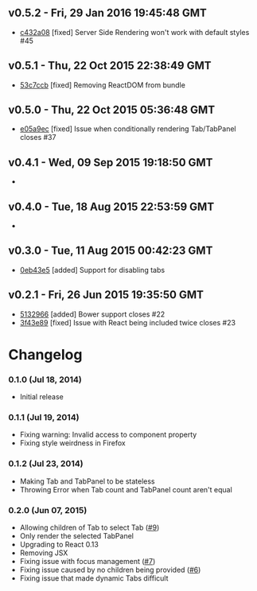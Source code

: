 v0.5.2 - Fri, 29 Jan 2016 19:45:48 GMT
--------------------------------------

- [c432a08](../../commit/c432a08) [fixed] Server Side Rendering won't work with default styles #45


v0.5.1 - Thu, 22 Oct 2015 22:38:49 GMT
--------------------------------------

- [53c7ccb](../../commit/53c7ccb) [fixed] Removing ReactDOM from bundle


v0.5.0 - Thu, 22 Oct 2015 05:36:48 GMT
--------------------------------------

- [e05a9ec](../../commit/e05a9ec) [fixed] Issue when conditionally rendering Tab/TabPanel closes #37


v0.4.1 - Wed, 09 Sep 2015 19:18:50 GMT
--------------------------------------

- 


v0.4.0 - Tue, 18 Aug 2015 22:53:59 GMT
--------------------------------------

- 


v0.3.0 - Tue, 11 Aug 2015 00:42:23 GMT
--------------------------------------

- [0eb43e5](../../commit/0eb43e5) [added] Support for disabling tabs


v0.2.1 - Fri, 26 Jun 2015 19:35:50 GMT
--------------------------------------

- [5132966](../../commit/5132966) [added] Bower support closes #22
- [3f43e89](../../commit/3f43e89) [fixed] Issue with React being included twice closes #23


# Changelog

### 0.1.0 (Jul 18, 2014)

- Initial release

### 0.1.1 (Jul 19, 2014)

- Fixing warning: Invalid access to component property
- Fixing style weirdness in Firefox

### 0.1.2 (Jul 23, 2014)

- Making Tab and TabPanel to be stateless
- Throwing Error when Tab count and TabPanel count aren't equal

### 0.2.0 (Jun 07, 2015)

- Allowing children of Tab to select Tab ([#9](https://github.com/rackt/react-tabs/pull/9))
- Only render the selected TabPanel
- Upgrading to React 0.13
- Removing JSX
- Fixing issue with focus management ([#7](https://github.com/rackt/react-tabs/pull/7))
- Fixing issue caused by no children being provided ([#6](https://github.com/rackt/react-tabs/issues/6))
- Fixing issue that made dynamic Tabs difficult
